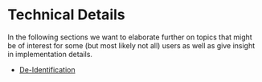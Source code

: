 # Technical Details

In the following sections we want to elaborate further on
topics that might be of interest for some (but most likely
not all) users as well as give insight in implementation
details.

- [De-Identification](details/deidentification)
